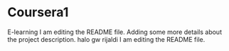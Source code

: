 # Coursera1
E-learning
I am editing the README file. Adding some more details about the project description.
halo gw rijaldi
I am editing the README file.

